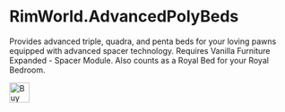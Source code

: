 # RimWorld.AdvancedPolyBeds
Provides advanced triple, quadra, and penta beds for your loving pawns equipped with advanced spacer technology. 
Requires Vanilla Furniture Expanded - Spacer Module.
Also counts as a Royal Bed for your Royal Bedroom.

<a href='https://ko-fi.com/R6R4PNKW' target='_blank'><img height='36' style='border:0px;height:36px;' src='https://cdn.ko-fi.com/cdn/kofi3.png?v=2' border='0' alt='Buy Me a Coffee at ko-fi.com' /></a>